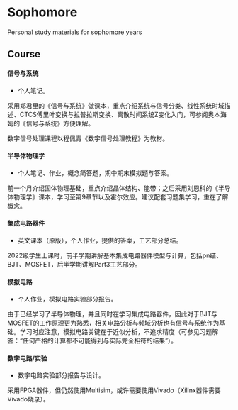 # Sophomore
Personal study materials for sophomore years

## Course

#### 信号与系统
* 个人笔记。

采用郑君里的《信号与系统》做课本，重点介绍系统与信号分类、线性系统时域描述、CTCS傅里叶变换与拉普拉斯变换、离散时间系统Z变化入门，可参阅奥本海姆的《信号与系统》方便理解。

数字信号处理课程以程佩青《数字信号处理教程》为教材。

#### 半导体物理学
* 个人笔记、作业，概念简答题，期中期末模拟题与答案。

前一个月介绍固体物理基础，重点介绍晶体结构、能带；之后采用刘恩科的《半导体物理学》课本，学习至第9章节以及霍尔效应。建议配套习题集学习，重在了解概念。

#### 集成电路器件
* 英文课本（原版），个人作业，提供的答案，工艺部分总结。

2022级学生上课时，前半学期讲解基本集成电路器件模型与计算，包括pn结、BJT、MOSFET，后半学期讲解Part3工艺部分。

#### 模拟电路
* 个人作业，模拟电路实验部分报告。

由于已经学习了半导体物理，并且同时在学习集成电路器件，因此对于BJT与MOSFET的工作原理更为熟悉，相关电路分析与频域分析也有信号与系统作为基础。学习时应注意，模拟电路关键在于近似分析，不追求精度（可参见习题解答：“任何严格的计算都不可能得到与实际完全相符的结果”）。

#### 数字电路/实验
* 数字电路实验部分报告与设计。

采用FPGA器件，但仍然使用Multisim，或许需要使用Vivado（Xilinx器件需要Vivado烧录）。